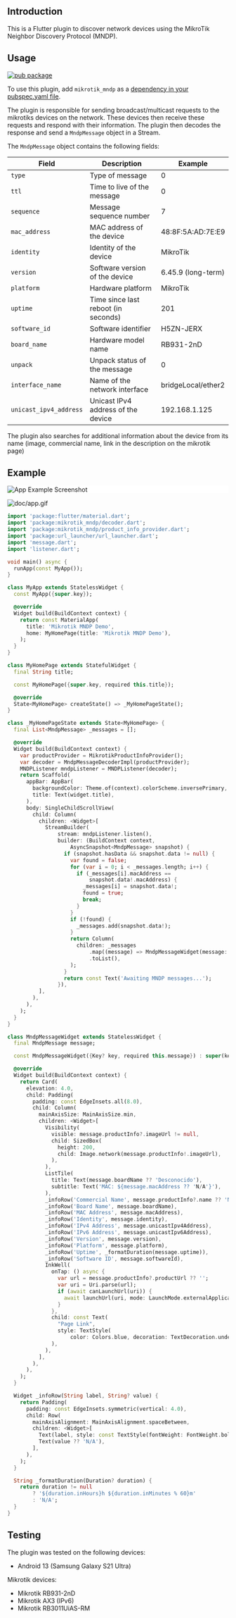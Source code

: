 ## Introduction

This is a Flutter plugin to discover network devices using the MikroTik Neighbor Discovery Protocol (MNDP).

## Usage

[![pub package](https://img.shields.io/pub/v/mikrotik_mndp.svg)](https://pub.dev/packages/mikrotik_mndp)

To use this plugin, add `mikrotik_mndp` as a [dependency in your pubspec.yaml file](https://pub.dev/packages/mikrotik_mndp).

The plugin is responsible for sending broadcast/multicast requests to the mikrotiks devices on the network. 
These devices then receive these requests and respond with their information. 
The plugin then decodes the response and send a `MndpMessage` object in a Stream.

The `MndpMessage` object contains the following fields:

| Field                | Description                                   | Example                |
|----------------------|-----------------------------------------------|------------------------|
| `type`               | Type of message                               | 0                      |
| `ttl`                | Time to live of the message                   | 0                      |
| `sequence`           | Message sequence number                       | 7                      |
| `mac_address`        | MAC address of the device                     | 48:8F:5A:AD:7E:E9      |
| `identity`           | Identity of the device                        | MikroTik               |
| `version`            | Software version of the device                | 6.45.9 (long-term)     |
| `platform`           | Hardware platform                             | MikroTik               |
| `uptime`             | Time since last reboot (in seconds)           | 201                      |
| `software_id`        | Software identifier                           | H5ZN-JERX              |
| `board_name`         | Hardware model name                           | RB931-2nD              |
| `unpack`             | Unpack status of the message                  | 0                      |
| `interface_name`     | Name of the network interface                 | bridgeLocal/ether2     |
| `unicast_ipv4_address` | Unicast IPv4 address of the device           | 192.168.1.125          |

The plugin also searches for additional information about the device from its name (image, commercial name, link in the description on the mikrotik page)

## Example


<div style="background-color: white;">
    <img src="https://raw.githubusercontent.com/Eitol/mikrotik_mndp/main/doc/img.jpg" alt="App Example Screenshot">
</div>

![doc/app.gif](https://raw.githubusercontent.com/Eitol/mikrotik_mndp/main/doc/app.gif)

```dart
import 'package:flutter/material.dart';
import 'package:mikrotik_mndp/decoder.dart';
import 'package:mikrotik_mndp/product_info_provider.dart';
import 'package:url_launcher/url_launcher.dart';
import 'message.dart';
import 'listener.dart';

void main() async {
  runApp(const MyApp());
}

class MyApp extends StatelessWidget {
  const MyApp({super.key});

  @override
  Widget build(BuildContext context) {
    return const MaterialApp(
      title: 'Mikrotik MNDP Demo',
      home: MyHomePage(title: 'Mikrotik MNDP Demo'),
    );
  }
}

class MyHomePage extends StatefulWidget {
  final String title;

  const MyHomePage({super.key, required this.title});

  @override
  State<MyHomePage> createState() => _MyHomePageState();
}

class _MyHomePageState extends State<MyHomePage> {
  final List<MndpMessage> _messages = [];

  @override
  Widget build(BuildContext context) {
    var productProvider = MikrotikProductInfoProvider();
    var decoder = MndpMessageDecoderImpl(productProvider);
    MNDPListener mndpListener = MNDPListener(decoder);
    return Scaffold(
      appBar: AppBar(
        backgroundColor: Theme.of(context).colorScheme.inversePrimary,
        title: Text(widget.title),
      ),
      body: SingleChildScrollView(
        child: Column(      
          children: <Widget>[
            StreamBuilder(
                stream: mndpListener.listen(),
                builder: (BuildContext context,
                    AsyncSnapshot<MndpMessage> snapshot) {
                  if (snapshot.hasData && snapshot.data != null) {
                    var found = false;
                    for (var i = 0; i < _messages.length; i++) {
                      if (_messages[i].macAddress ==
                          snapshot.data!.macAddress) {
                        _messages[i] = snapshot.data!;
                        found = true;
                        break;
                      }
                    }
                    if (!found) {
                      _messages.add(snapshot.data!);
                    }
                    return Column(
                      children: _messages
                          .map((message) => MndpMessageWidget(message: message))
                          .toList(),
                    );
                  }
                  return const Text('Awaiting MNDP messages...');
                }),
          ],
        ),
      ),
    );
  }
}

class MndpMessageWidget extends StatelessWidget {
  final MndpMessage message;

  const MndpMessageWidget({Key? key, required this.message}) : super(key: key);

  @override
  Widget build(BuildContext context) {
    return Card(
      elevation: 4.0,
      child: Padding(
        padding: const EdgeInsets.all(8.0),
        child: Column(
          mainAxisSize: MainAxisSize.min,
          children: <Widget>[
            Visibility(
              visible: message.productInfo?.imageUrl != null,
              child: SizedBox(
                height: 200,
                child: Image.network(message.productInfo!.imageUrl),
              ),
            ),
            ListTile(
              title: Text(message.boardName ?? 'Desconocido'),
              subtitle: Text('MAC: ${message.macAddress ?? 'N/A'}'),
            ),
            _infoRow('Commercial Name', message.productInfo?.name ?? 'N/A'),
            _infoRow('Board Name', message.boardName),
            _infoRow('MAC Address', message.macAddress),
            _infoRow('Identity', message.identity),
            _infoRow('IPv4 Address', message.unicastIpv4Address),
            _infoRow('IPv6 Address', message.unicastIpv6Address),
            _infoRow('Version', message.version),
            _infoRow('Platform', message.platform),
            _infoRow('Uptime', _formatDuration(message.uptime)),
            _infoRow('Software ID', message.softwareId),
            InkWell(
              onTap: () async {
                var url = message.productInfo?.productUrl ?? '';
                var uri = Uri.parse(url);
                if (await canLaunchUrl(uri)) {
                  await launchUrl(uri, mode: LaunchMode.externalApplication);
                }
              },
              child: const Text(
                "Page Link",
                style: TextStyle(
                    color: Colors.blue, decoration: TextDecoration.underline),
              ),
            ),       
          ],
        ),
      ),
    );
  }

  Widget _infoRow(String label, String? value) {
    return Padding(
      padding: const EdgeInsets.symmetric(vertical: 4.0),
      child: Row(
        mainAxisAlignment: MainAxisAlignment.spaceBetween,
        children: <Widget>[
          Text(label, style: const TextStyle(fontWeight: FontWeight.bold)),
          Text(value ?? 'N/A'),
        ],
      ),
    );
  }

  String _formatDuration(Duration? duration) {
    return duration != null
        ? '${duration.inHours}h ${duration.inMinutes % 60}m'
        : 'N/A';
  }
}
```

## Testing

The plugin was tested on the following devices:

- Android 13 (Samsung Galaxy S21 Ultra)


Mikrotik devices:

- Mikrotik RB931-2nD
- Mikrotik AX3 (IPv6)
- Mikrotik RB3011UiAS-RM

